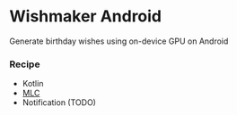 # Wishmaker Android

Generate birthday wishes using on-device GPU on Android

### Recipe
- Kotlin
- [MLC](https://llm.mlc.ai) 
- Notification (TODO)
